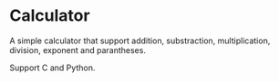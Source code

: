 # Calculator
A simple calculator that support addition, substraction, multiplication, division, exponent and parantheses.

Support C and Python.
